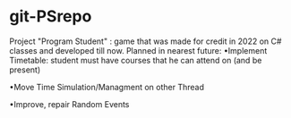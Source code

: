 # git-PSrepo
Project "Program Student" : game that was made for credit in 2022 on C# classes and developed till now.
Planned in nearest future:
•Implement Timetable: student must have courses that he can attend on (and be present)

•Move Time Simulation/Managment on other Thread

•Improve, repair Random Events


